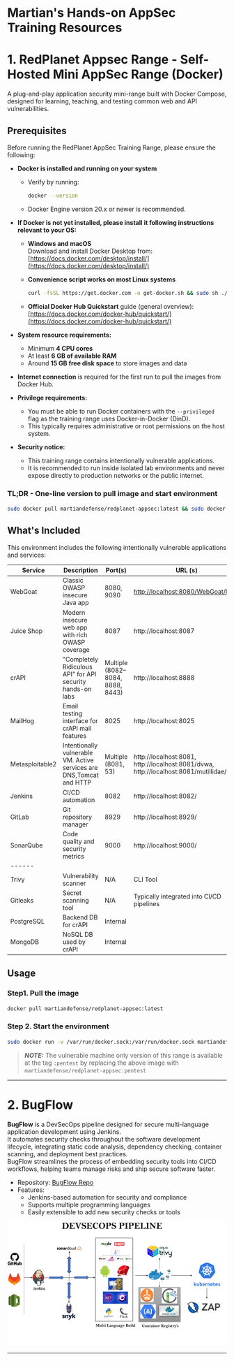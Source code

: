 # Martian's Hands-on AppSec Training Resources


# 1. RedPlanet Appsec Range - Self-Hosted Mini AppSec Range (Docker)

A plug-and-play application security mini-range built with Docker Compose, designed for learning, teaching, and testing common web and API vulnerabilities.

## **Prerequisites**

Before running the RedPlanet AppSec Training Range, please ensure the following:

- **Docker is installed and running on your system**  
  - Verify by running:  
    ```bash
    docker --version
    ```
  - Docker Engine version 20.x or newer is recommended.

- **If Docker is not yet installed, please install it following instructions relevant to your OS:**  

  - **Windows and macOS**  
    Download and install Docker Desktop from:  
    [https://docs.docker.com/desktop/install/](https://docs.docker.com/desktop/install/)

  - **Convenience script works on most Linux systems**  
    ```bash
    curl -fsSL https://get.docker.com -o get-docker.sh && sudo sh ./get-docker.sh
    ```

  - **Official Docker Hub Quickstart** guide (general overview):  
    [https://docs.docker.com/docker-hub/quickstart/](https://docs.docker.com/docker-hub/quickstart/)

- **System resource requirements:**  
  - Minimum **4 CPU cores**  
  - At least **6 GB of available RAM**  
  - Around **15 GB free disk space** to store images and data

- **Internet connection** is required for the first run to pull the images from Docker Hub.

- **Privilege requirements:**  
  - You must be able to run Docker containers with the `--privileged` flag as the training range uses Docker-in-Docker (DinD).  
  - This typically requires administrative or root permissions on the host system.

- **Security notice:**  
  - This training range contains intentionally vulnerable applications.  
  - It is recommended to run inside isolated lab environments and never expose directly to production networks or the public internet.


### TL;DR - One-line version to pull image and start environment
```bash
sudo docker pull martiandefense/redplanet-appsec:latest && sudo docker run -v /var/run/docker.sock:/var/run/docker.sock martiandefense/redplanet-appsec:latest
```


## What's Included

This environment includes the following intentionally vulnerable applications and services:

| Service        | Description                                                  | Port(s)                  | URL (s)
|----------------|--------------------------------------------------------------|--------------------------| ---------------------- |
| WebGoat        | Classic OWASP insecure Java app                              | 8080, 9090               | [http://localhost:8080/WebGoat/login](http://localhost:8080/WebGoat/login) |
| Juice Shop     | Modern insecure web app with rich OWASP coverage             | 8087                     | http://localhost:8087|
| crAPI          | "Completely Ridiculous API" for API security hands-on labs   | Multiple (8082–8084, 8888, 8443) | http://localhost:8888 |
| MailHog        | Email testing interface for crAPI mail features              | 8025                     | http://localhost:8025 |
| Metasploitable2 | Intentionally vulnerable VM. Active services are DNS,Tomcat and HTTP | Multiple (8081, 53) | http://localhost:8081, http://localhost:8081/dvwa, http://localhost:8081/mutillidae/ |
| Jenkins | CI/CD automation | 8082 | http://localhost:8082/ | http://localhost:8929/ |
| GitLab | Git repository manager | 8929 | http://localhost:8929/ |
| SonarQube | Code quality and security metrics | 9000 | http://localhost:9000/ |
| ------         |
| Trivy | Vulnerability scanner | N/A | CLI Tool|
| Gitleaks | Secret scanning tool | N/A | Typically integrated into CI/CD pipelines |
| PostgreSQL     | Backend DB for crAPI                                         | Internal                 |
| MongoDB        | NoSQL DB used by crAPI                                       | Internal                 |



## Usage

### Step1. Pull the image
```bash
docker pull martiandefense/redplanet-appsec:latest 
```
### Step 2. Start the environment

```bash
sudo docker run -v /var/run/docker.sock:/var/run/docker.sock martiandefense/redplanet-appsec:latest
```
> **_NOTE:_**  The vulnerable machine only version of this range is available at the tag `:pentest` by replacing the above image with `martiandefense/redplanet-appsec:pentest`
> 
---


# 2. BugFlow

**BugFlow** is a DevSecOps pipeline designed for secure multi-language application development using Jenkins.  
It automates security checks throughout the software development lifecycle, integrating static code analysis, dependency checking, container scanning, and deployment best practices.  
BugFlow streamlines the process of embedding security tools into CI/CD workflows, helping teams manage risks and ship secure software faster.

- Repository: [BugFlow Repo](https://github.com/Martian1337/BugFlow)
- Features:
  - Jenkins-based automation for security and compliance
  - Supports multiple programming languages
  - Easily extensible to add new security checks or tools
 
![BugFlow](https://github.com/Martian1337/BugFlow/blob/main/BugFlow.png)

---
